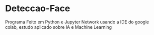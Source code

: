 # Deteccao-Face
Programa Feito em Python e Jupyter Network usando a IDE do google colab, estudo aplicado sobre IA e Machine Learning
